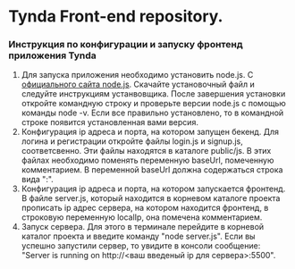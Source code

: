 # Tynda Front-end repository.
### Инструкция по конфигурации и запуску фронтенд приложения Tynda
1. Для запуска приложения необходимо установить node.js. С [официального сайта node.js](https://nodejs.org/en/download/prebuilt-installer). Скачайте установочный файл и следуйте инструкциям устанвовщика. После завершения установки откройте командную строку и проверьте версии node.js с помощью команды node -v. Если все правильно установлено, то в командной строке появится установленная вами версия.
2. Конфигурация ip адреса и порта, на котором запущен бекенд. Для логина и регистрации откройте файлы login.js и signup.js, соответсвенно. Эти файлы находятся в каталоге public/js. В этих файлах необходимо поменять переменную baseUrl, помеченную комментарием. В переменной baseUrl должна содержаться строка вида "<ip-address>:<port>".
3. Конфигурация ip адреса и порта, на котором запускается фронтенд. В файле server.js, который находится в корневом каталоге проекта прописать ip адрес сервера, на котором находится фронтенд, в строковую переменную localIp, она помечена комментарием.
3. Запуск сервера. Для этого в терминале перейдите в корневой каталог проекта и введите команду "node server.js". Если вы успешно запустили сервер, то увидите в консоли сообщение: "Server is running on http://<ваш введеный ip для сервера>:5500".